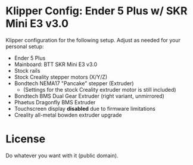 # Klipper Config: Ender 5 Plus w/ SKR Mini E3 v3.0

Klipper configuration for the following setup. Adjust as needed for your personal setup:

- Ender 5 Plus
- Mainboard: BTT SKR Mini E3 v3.0
- Stock rails
- Stock Creality stepper motors (X/Y/Z)
- Bondtech NEMA17 "Pancake" stepper (Extruder)
  - (Settings for the stock Creality extruder motor is still included)
- Bondtech BMS Dual Gear Extruder (right variant, unmirrored)
- Phaetus Dragonfly BMS Extruder
- Touchscreen display **disabled** due to firmware limitations
- Creality all-metal bowden extruder upgrade

# License

Do whatever you want with it (public domain).
